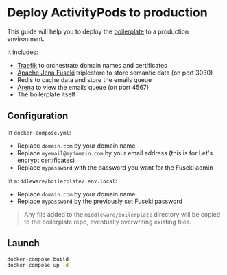 # Deploy ActivityPods to production

This guide will help you to deploy the [boilerplate](../boilerplate) to a production environment.

It includes:
- [Traefik](https://traefik.io) to orchestrate domain names and certificates
- [Apache Jena Fuseki](https://jena.apache.org/documentation/fuseki2/) triplestore to store semantic data (on port 3030)
- Redis to cache data and store the emails queue
- [Arena](https://github.com/bee-queue/arena) to view the emails queue (on port 4567)
- The boilerplate itself

## Configuration

In `docker-compose.yml`:

- Replace `domain.com` by your domain name
- Replace `myemail@mydomain.com` by your email address (this is for Let's encrypt certificates)
- Replace `mypassword` with the password you want for the Fuseki admin

In `middleware/boilerplate/.env.local`:

- Replace `domain.com` by your domain name
- Replace `mypassword` by the previously set Fuseki password

> Any file added to the `middleware/boilerplate` directory will be copied to the boilerplate repo, eventually overwriting existing files.

## Launch

```bash
docker-compose build
docker-compose up -d
```
